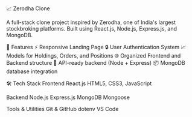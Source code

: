 📈 Zerodha Clone

A full-stack clone project inspired by Zerodha, one of India's largest stockbroking platforms.
Built using React.js, Node.js, Express.js, and MongoDB.

🚀 Features
⚡ Responsive Landing Page
🔒 User Authentication System
📈 Models for Holdings, Orders, and Positions
🌐 Organized Frontend and Backend structure
💬 API-ready backend (Node + Express)
📦 MongoDB database integration

🛠️ Tech Stack
Frontend
React.js
HTML5, CSS3, JavaScript

Backend
Node.js
Express.js
MongoDB
Mongoose

Tools & Utilities
Git & GitHub
dotenv
VS Code
